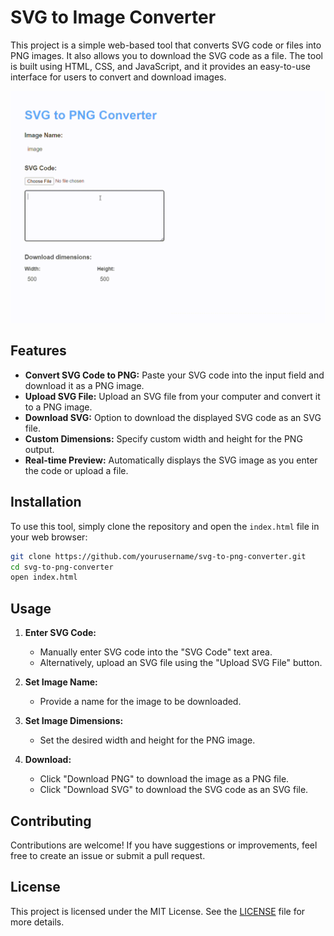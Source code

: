 # SVG to Image Converter

This project is a simple web-based tool that converts SVG code or files into PNG images. It also allows you to download the SVG code as a file. The tool is built using HTML, CSS, and JavaScript, and it provides an easy-to-use interface for users to convert and download images.

![preview](/preview.gif)

## Features

- **Convert SVG Code to PNG:** Paste your SVG code into the input field and download it as a PNG image.
- **Upload SVG File:** Upload an SVG file from your computer and convert it to a PNG image.
- **Download SVG:** Option to download the displayed SVG code as an SVG file.
- **Custom Dimensions:** Specify custom width and height for the PNG output.
- **Real-time Preview:** Automatically displays the SVG image as you enter the code or upload a file.

## Installation

To use this tool, simply clone the repository and open the `index.html` file in your web browser:


```bash
git clone https://github.com/yourusername/svg-to-png-converter.git
cd svg-to-png-converter
open index.html
```

## Usage

1. **Enter SVG Code:**
   - Manually enter SVG code into the "SVG Code" text area.
   - Alternatively, upload an SVG file using the "Upload SVG File" button.

2. **Set Image Name:**
   - Provide a name for the image to be downloaded.

3. **Set Image Dimensions:**
   - Set the desired width and height for the PNG image.

4. **Download:**
   - Click "Download PNG" to download the image as a PNG file.
   - Click "Download SVG" to download the SVG code as an SVG file.

## Contributing

Contributions are welcome! If you have suggestions or improvements, feel free to create an issue or submit a pull request.

## License

This project is licensed under the MIT License. See the [LICENSE](LICENSE) file for more details.
